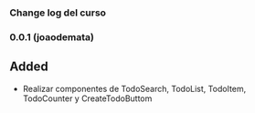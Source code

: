 ### Change log del curso 

### 0.0.1 (joaodemata)

## Added

- Realizar componentes de TodoSearch, TodoList, TodoItem, TodoCounter y CreateTodoButtom

